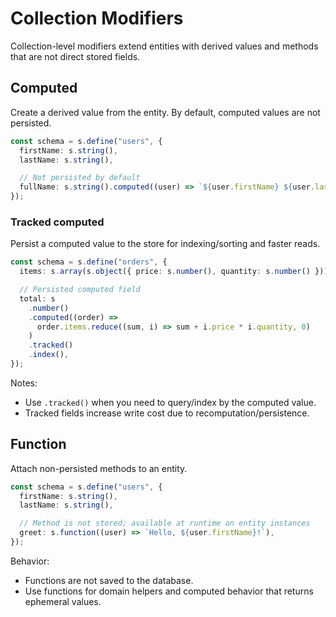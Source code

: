 # Collection Modifiers

Collection-level modifiers extend entities with derived values and methods that are not direct stored fields.

## Computed

Create a derived value from the entity. By default, computed values are not persisted.

```typescript
const schema = s.define("users", {
  firstName: s.string(),
  lastName: s.string(),

  // Not persisted by default
  fullName: s.string().computed((user) => `${user.firstName} ${user.lastName}`),
});
```

### Tracked computed

Persist a computed value to the store for indexing/sorting and faster reads.

```typescript
const schema = s.define("orders", {
  items: s.array(s.object({ price: s.number(), quantity: s.number() })),

  // Persisted computed field
  total: s
    .number()
    .computed((order) =>
      order.items.reduce((sum, i) => sum + i.price * i.quantity, 0)
    )
    .tracked()
    .index(),
});
```

Notes:

- Use `.tracked()` when you need to query/index by the computed value.
- Tracked fields increase write cost due to recomputation/persistence.

## Function

Attach non-persisted methods to an entity.

```typescript
const schema = s.define("users", {
  firstName: s.string(),
  lastName: s.string(),

  // Method is not stored; available at runtime on entity instances
  greet: s.function((user) => `Hello, ${user.firstName}!`),
});
```

Behavior:

- Functions are not saved to the database.
- Use functions for domain helpers and computed behavior that returns ephemeral values.
